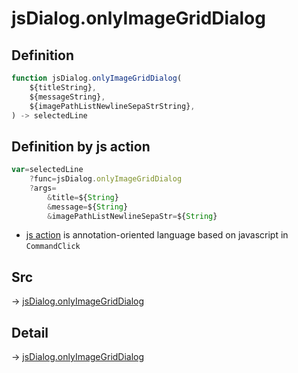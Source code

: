 # jsDialog.onlyImageGridDialog

## Definition

```js.js
function jsDialog.onlyImageGridDialog(
	${titleString},
	${messageString},
	${imagePathListNewlineSepaStrString},
) -> selectedLine
```


## Definition by js action

```js.js
var=selectedLine
	?func=jsDialog.onlyImageGridDialog
	?args=
		&title=${String}
		&message=${String}
		&imagePathListNewlineSepaStr=${String}
```

- [js action](#) is annotation-oriented language based on javascript in `CommandClick`



## Src

-> [jsDialog.onlyImageGridDialog](https://github.com/puutaro/CommandClick/blob/master/app/src/main/java/com/puutaro/commandclick/fragment_lib/terminal_fragment/js_interface/dialog/JsDialog.kt#L235)

## Detail

-> [jsDialog.onlyImageGridDialog](https://github.com/puutaro/CommandClick/blob/master/md/developer/js_interface/details/dialog/JsDialog/onlyImageGridDialog.md)

